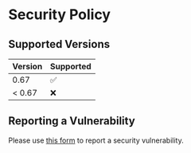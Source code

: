 # Security Policy

## Supported Versions

| Version | Supported          |
|---------| ------------------ |
| 0.67    | :white_check_mark: |
| < 0.67  | :x:                |

## Reporting a Vulnerability

Please use [this form](https://github.com/vacanza/holidays/security/advisories/new) to report a security vulnerability.
